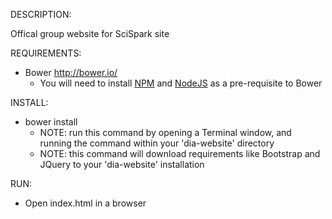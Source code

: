 DESCRIPTION:

Offical group website for SciSpark site

REQUIREMENTS:
* Bower http://bower.io/
  * You will need to install [NPM](https://www.npmjs.com/) and [NodeJS](https://nodejs.org/) as a pre-requisite to Bower

INSTALL:
* bower install
  * NOTE: run this command by opening a Terminal window, and running the command within your 'dia-website' directory
  * NOTE: this command will download requirements like Bootstrap and JQuery to your 'dia-website' installation

RUN:
* Open index.html in a browser
